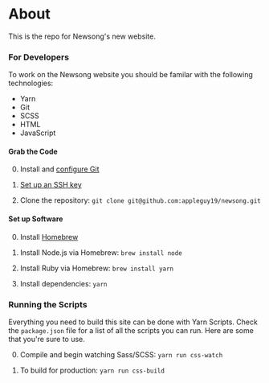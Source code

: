 # About

This is the repo for Newsong's new website.


### For Developers

To work on the Newsong website you should be familar with the following technologies:

 - Yarn
 - Git
 - SCSS
 - HTML
 - JavaScript

#### Grab the Code

0. Install and [configure Git](https://help.github.com/articles/set-up-git/)

0. [Set up an SSH key](https://help.github.com/articles/generating-ssh-keys/)

0. Clone the repository: `git clone git@github.com:appleguy19/newsong.git`

#### Set up Software

0. Install [Homebrew](http://brew.sh/)

0. Install Node.js via Homebrew: `brew install node`

0. Install Ruby via Homebrew: `brew install yarn`

0. Install dependencies: `yarn`

### Running the Scripts

Everything you need to build this site can be done with Yarn Scripts. Check the `package.json` file for a list of all the scripts you can run. Here are some that you're sure to use.

0. Compile and begin watching Sass/SCSS: `yarn run css-watch`

0. To build for production: `yarn run css-build`
